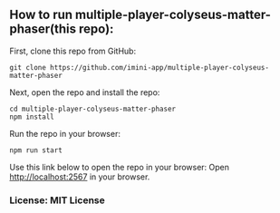 ## How to run multiple-player-colyseus-matter-phaser(this repo):

First, clone this repo from GitHub:
```
git clone https://github.com/imini-app/multiple-player-colyseus-matter-phaser
```

Next, open the repo and install the repo:
```
cd multiple-player-colyseus-matter-phaser
npm install
```

Run the repo in your browser:
```
npm run start
```

Use this link below to open the repo in your browser:
Open [http://localhost:2567](http://localhost:2567) in your browser.

### License: MIT License

